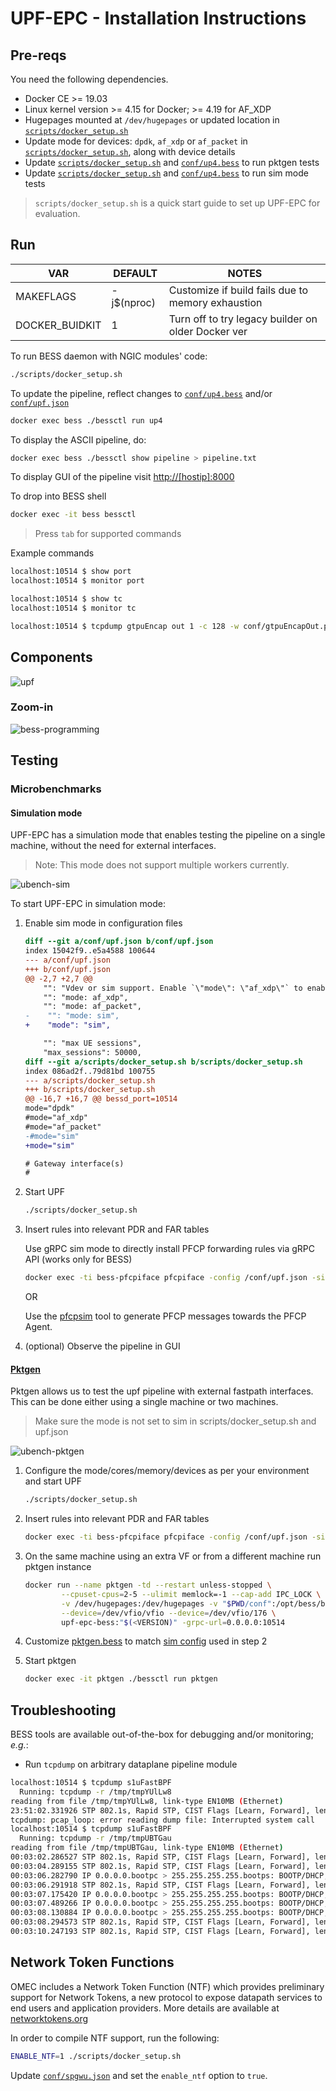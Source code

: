 <!--
SPDX-License-Identifier: Apache-2.0
Copyright 2019 Intel Corporation
-->

# UPF-EPC - Installation Instructions

## Pre-reqs

You need the following dependencies.

* Docker CE >= 19.03
* Linux kernel version >= 4.15 for Docker; >= 4.19 for AF_XDP
* Hugepages mounted at `/dev/hugepages` or updated location in [`scripts/docker_setup.sh`](../scripts/docker_setup.sh)
* Update mode for devices: `dpdk`, `af_xdp` or `af_packet` in [`scripts/docker_setup.sh`](../scripts/docker_setup.sh),
    along with device details
* Update [`scripts/docker_setup.sh`](../scripts/docker_setup.sh) and [`conf/up4.bess`](../conf/up4.bess) to run pktgen tests
* Update [`scripts/docker_setup.sh`](../scripts/docker_setup.sh) and [`conf/up4.bess`](../conf/up4.bess) to run sim mode tests

>`scripts/docker_setup.sh` is a quick start guide to set up UPF-EPC for evaluation.

## Run

| VAR            | DEFAULT    | NOTES                                              |
|----------------|------------|----------------------------------------------------|
| MAKEFLAGS      | -j$(nproc) | Customize if build fails due to memory exhaustion  |
| DOCKER_BUIDKIT |          1 | Turn off to try legacy builder on older Docker ver |

To run BESS daemon with NGIC modules' code:

```bash
./scripts/docker_setup.sh
```

To update the pipeline, reflect changes to [`conf/up4.bess`](../conf/up4.bess)
and/or [`conf/upf.json`](../conf/upf.json)

```bash
docker exec bess ./bessctl run up4
```

To display the ASCII pipeline, do:

```bash
docker exec bess ./bessctl show pipeline > pipeline.txt
```

To display GUI of the pipeline visit [http://[hostip]:8000](http://[hostip]:8000)

To drop into BESS shell

```bash
docker exec -it bess bessctl
```

> Press `tab` for supported commands

Example commands

```bash
localhost:10514 $ show port
localhost:10514 $ monitor port

localhost:10514 $ show tc
localhost:10514 $ monitor tc

localhost:10514 $ tcpdump gtpuEncap out 1 -c 128 -w conf/gtpuEncapOut.pcap
```

## Components

![upf](images/upf.svg)

### Zoom-in

![bess-programming](images/bess-programming.svg)

## Testing

### Microbenchmarks

#### Simulation mode

UPF-EPC has a simulation mode that enables testing the pipeline on a single machine,
without the need for external interfaces.

> Note: This mode does not support multiple workers currently.

![ubench-sim](images/ubench-sim.svg)

To start UPF-EPC in simulation mode:

1. Enable sim mode in configuration files

    ```patch
    diff --git a/conf/upf.json b/conf/upf.json
    index 15042f9..e5a4588 100644
    --- a/conf/upf.json
    +++ b/conf/upf.json
    @@ -2,7 +2,7 @@
        "": "Vdev or sim support. Enable `\"mode\": \"af_xdp\"` to enable AF_XDP mode, or `\"mode\": \"af_packet\"` to enable AF_PACKET mode, or `\"mode\": \"sim\"` to generate synthetic traffic from BESS's Source module",
        "": "mode: af_xdp",
        "": "mode: af_packet",
    -    "": "mode: sim",
    +    "mode": "sim",

        "": "max UE sessions",
        "max_sessions": 50000,
    diff --git a/scripts/docker_setup.sh b/scripts/docker_setup.sh
    index 086ad2f..79d81bd 100755
    --- a/scripts/docker_setup.sh
    +++ b/scripts/docker_setup.sh
    @@ -16,7 +16,7 @@ bessd_port=10514
    mode="dpdk"
    #mode="af_xdp"
    #mode="af_packet"
    -#mode="sim"
    +mode="sim"

    # Gateway interface(s)
    #
    ```

2. Start UPF

    ```bash
    ./scripts/docker_setup.sh
    ```

3. Insert rules into relevant PDR and FAR tables

    Use gRPC sim mode to directly install PFCP forwarding rules via gRPC API (works only for BESS)

    ```bash
    docker exec -ti bess-pfcpiface pfcpiface -config /conf/upf.json -simulate create
    ```

    OR

    Use the [pfcpsim](https://github.com/omec-project/pfcpsim) tool to generate PFCP messages towards the PFCP Agent.


4. (optional) Observe the pipeline in GUI

#### [Pktgen](../conf/pktgen.bess)

Pktgen allows us to test the upf pipeline with external fastpath interfaces.
This can be done either using a single machine or two machines.

> Make sure the mode is not set to sim in scripts/docker_setup.sh and upf.json

![ubench-pktgen](images/ubench-pktgen.svg)

1. Configure the mode/cores/memory/devices as per your environment and start UPF

    ```bash
    ./scripts/docker_setup.sh
    ```

2. Insert rules into relevant PDR and FAR tables

    ```bash
    docker exec -ti bess-pfcpiface pfcpiface -config /conf/upf.json -simulate create
    ```

3. On the same machine using an extra VF or from a different machine run pktgen instance

    ```bash
    docker run --name pktgen -td --restart unless-stopped \
            --cpuset-cpus=2-5 --ulimit memlock=-1 --cap-add IPC_LOCK \
            -v /dev/hugepages:/dev/hugepages -v "$PWD/conf":/opt/bess/bessctl/conf \
            --device=/dev/vfio/vfio --device=/dev/vfio/176 \
            upf-epc-bess:"$(<VERSION)" -grpc-url=0.0.0.0:10514
    ```

4. Customize [pktgen.bess](../conf/pktgen.bess) to match [sim config](../conf/upf.json) used in step 2

5. Start pktgen

    ```bash
    docker exec -it pktgen ./bessctl run pktgen
    ```

## Troubleshooting 

BESS tools are available out-of-the-box for debugging and/or monitoring; *e.g.*:

* Run `tcpdump` on arbitrary dataplane pipeline module

```bash
localhost:10514 $ tcpdump s1uFastBPF
  Running: tcpdump -r /tmp/tmpYUlLw8
reading from file /tmp/tmpYUlLw8, link-type EN10MB (Ethernet)
23:51:02.331926 STP 802.1s, Rapid STP, CIST Flags [Learn, Forward], length 102
tcpdump: pcap_loop: error reading dump file: Interrupted system call
localhost:10514 $ tcpdump s1uFastBPF
  Running: tcpdump -r /tmp/tmpUBTGau
reading from file /tmp/tmpUBTGau, link-type EN10MB (Ethernet)
00:03:02.286527 STP 802.1s, Rapid STP, CIST Flags [Learn, Forward], length 102
00:03:04.289155 STP 802.1s, Rapid STP, CIST Flags [Learn, Forward], length 102
00:03:06.282790 IP 0.0.0.0.bootpc > 255.255.255.255.bootps: BOOTP/DHCP, Request from 68:05:ca:37:e2:80 (oui Unknown), length 300
00:03:06.291918 STP 802.1s, Rapid STP, CIST Flags [Learn, Forward], length 102
00:03:07.175420 IP 0.0.0.0.bootpc > 255.255.255.255.bootps: BOOTP/DHCP, Request from 68:05:ca:37:d9:e0 (oui Unknown), length 300
00:03:07.489266 IP 0.0.0.0.bootpc > 255.255.255.255.bootps: BOOTP/DHCP, Request from 68:05:ca:37:d9:e1 (oui Unknown), length 300
00:03:08.130884 IP 0.0.0.0.bootpc > 255.255.255.255.bootps: BOOTP/DHCP, Request from 68:05:ca:37:e1:38 (oui Unknown), length 300
00:03:08.294573 STP 802.1s, Rapid STP, CIST Flags [Learn, Forward], length 102
00:03:10.247193 STP 802.1s, Rapid STP, CIST Flags [Learn, Forward], length 102
```

## Network Token Functions

OMEC includes a Network Token Function (NTF) which provides preliminary support
for Network Tokens, a new protocol to expose datapath services to end users and
application providers. More details are available at [networktokens.org](https://networktokens.org)

In order to compile NTF support, run the following:

```bash
ENABLE_NTF=1 ./scripts/docker_setup.sh
```

Update [`conf/spgwu.json`](conf/spgwu.json) and set the `enable_ntf` option to
`true`.
